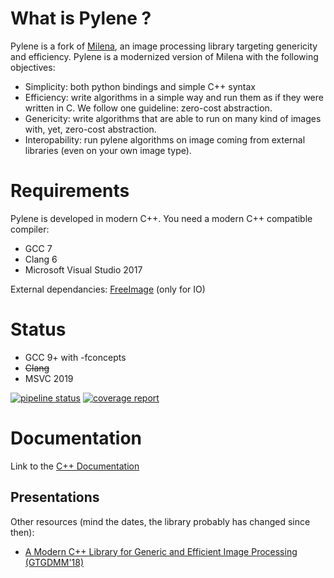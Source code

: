 # What is Pylene ?

Pylene is a fork of [Milena](http://www.lrde.epita.fr/olena), an image processing
library targeting genericity and efficiency. Pylene is a modernized version of
Milena with the following objectives:

* Simplicity: both python bindings and simple C++ syntax
* Efficiency: write algorithms in a simple way and run them as if they were written in C. We follow one guideline: zero-cost abstraction.
* Genericity: write algorithms that are able to run on many kind of images with, yet, zero-cost abstraction.
* Interopability: run pylene algorithms on image coming from external libraries (even on your own image type).

# Requirements
Pylene is developed in modern C++. You need a modern C++ compatible compiler:

* GCC 7
* Clang 6
* Microsoft Visual Studio 2017

External dependancies:
[FreeImage](www.freeimage.sourceforge.net) (only for IO)

# Status
* GCC 9+ with -fconcepts
* ~~Clang~~
* MSVC 2019

[![pipeline status](https://gitlab.lrde.epita.fr/olena/pylene/badges/dev/pipeline.svg)](https://gitlab.lrde.epita.fr/olena/pylene/commits/dev)
[![coverage report](https://gitlab.lrde.epita.fr/olena/pylene/badges/dev/coverage.svg)](https://gitlab.lrde.epita.fr/olena/pylene/commits/dev)



# Documentation

Link to the [C++ Documentation](http://olena.pages.lrde.epita.fr/pylene/)

## Presentations
Other resources (mind the dates, the library probably has changed since then):

* [A Modern C++ Library for Generic and Efficient Image Processing (GTGDMM'18)](https://www.lrde.epita.fr/dload/presentations/2018-06-19-geraud.2018.gtgdmmm.pdf)
